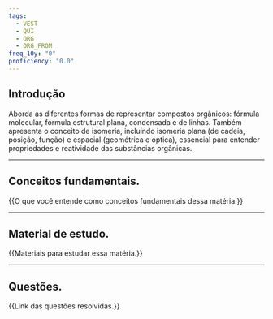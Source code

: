 ```yaml
---
tags:
  - VEST
  - QUI
  - ORG
  - ORG_FROM
freq_10y: "0"
proficiency: "0.0"
---
```

## Introdução

Aborda as diferentes formas de representar compostos orgânicos: fórmula molecular, fórmula estrutural plana, condensada e de linhas. Também apresenta o conceito de isomeria, incluindo isomeria plana (de cadeia, posição, função) e espacial (geométrica e óptica), essencial para entender propriedades e reatividade das substâncias orgânicas.

--- 
## Conceitos fundamentais.

{{O que você entende como conceitos fundamentais dessa matéria.}}

---
## Material de estudo.

{{Materiais para estudar essa matéria.}}

--- 
## Questões.

{{Link das questões resolvidas.}}